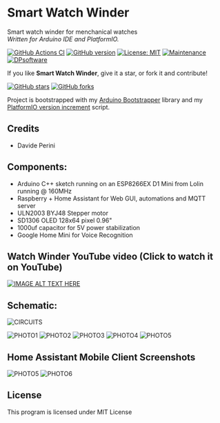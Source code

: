 # Smart Watch Winder
Smart watch winder for menchanical watches  
_Written for Arduino IDE and PlatformIO._

[![GitHub Actions CI](https://github.com/sblantipodi/smart_watch_winder/workflows/GitHub%20Actions%20CI/badge.svg)](https://github.com/sblantipodi/smart_watch_winder/actions)
[![GitHub version](https://img.shields.io/github/v/release/sblantipodi/smart_watch_winder.svg)](https://github.com/sblantipodi/smart_watch_winder/releases)
[![License: MIT](https://img.shields.io/badge/License-MIT-yellow.svg)](https://opensource.org/licenses/MIT)
[![Maintenance](https://img.shields.io/badge/Maintained%3F-yes-green.svg)](https://GitHub.com/sblantipodi/smart_watch_winder/graphs/commit-activity)
[![DPsoftware](https://img.shields.io/static/v1?label=DP&message=Software&color=orange)](https://www.dpsoftware.org)

If you like **Smart Watch Winder**, give it a star, or fork it and contribute!

[![GitHub stars](https://img.shields.io/github/stars/sblantipodi/smart_watch_winder.svg?style=social&label=Star)](https://github.com/sblantipodi/smart_watch_winder/stargazers)
[![GitHub forks](https://img.shields.io/github/forks/sblantipodi/smart_watch_winder.svg?style=social&label=Fork)](https://github.com/sblantipodi/smart_watch_winder/network)

Project is bootstrapped with my [Arduino Bootstrapper](https://github.com/sblantipodi/arduino_bootstrapper) library and my [PlatformIO version increment](https://github.com/sblantipodi/platformio_version_increment) script.

## Credits
- Davide Perini

## Components:
- Arduino C++ sketch running on an ESP8266EX D1 Mini from Lolin running @ 160MHz
- Raspberry + Home Assistant for Web GUI, automations and MQTT server
- ULN2003 BYJ48 Stepper motor  
- SD1306 OLED 128x64 pixel 0.96"
- 1000uf capacitor for 5V power stabilization
- Google Home Mini for Voice Recognition

## Watch Winder YouTube video (Click to watch it on YouTube)
[![IMAGE ALT TEXT HERE](https://img.youtube.com/vi/4MUGdeRXrfY/0.jpg)](https://www.youtube.com/watch?v=4MUGdeRXrfY)

## Schematic:
![CIRCUITS](https://github.com/sblantipodi/smart_watch_winder/blob/master/data/img/watchwinder_bb.jpg)

![PHOTO1](https://github.com/sblantipodi/smart_watch_winder/blob/master/data/img/1.jpg)
![PHOTO2](https://github.com/sblantipodi/smart_watch_winder/blob/master/data/img/2.jpg)
![PHOTO3](https://github.com/sblantipodi/smart_watch_winder/blob/master/data/img/3.jpg)
![PHOTO4](https://github.com/sblantipodi/smart_watch_winder/blob/master/data/img/4.jpg)
![PHOTO5](https://github.com/sblantipodi/smart_watch_winder/blob/master/data/img/ha5.jpg)

## Home Assistant Mobile Client Screenshots
![PHOTO5](https://github.com/sblantipodi/smart_watch_winder/blob/master/data/img/home_assistant1.jpg)
![PHOTO6](https://github.com/sblantipodi/smart_watch_winder/blob/master/data/img/home_assistant2.jpg)

## License
This program is licensed under MIT License
